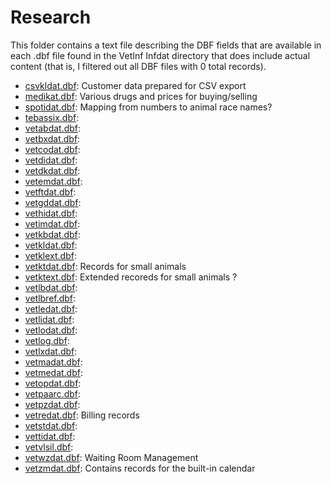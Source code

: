 # Research

This folder contains a text file describing the DBF fields that are available in each .dbf file found in the VetInf Infdat directory that does include actual content (that is, I filtered out all DBF files with 0 total records).

- [csvkldat.dbf](./csvkldat.dbf): Customer data prepared for CSV export
- [medikat.dbf](./medikat.dbf): Various drugs and prices for buying/selling
- [spotidat.dbf](./spotidat.dbf): Mapping from numbers to animal race names?
- [tebassix.dbf](./tebassix.dbf): 
- [vetabdat.dbf](./vetabdat.dbf): 
- [vetbxdat.dbf](./vetbxdat.dbf): 
- [vetcodat.dbf](./vetcodat.dbf): 
- [vetdidat.dbf](./vetdidat.dbf): 
- [vetdkdat.dbf](./vetdkdat.dbf): 
- [vetemdat.dbf](./vetemdat.dbf): 
- [vetftdat.dbf](./vetftdat.dbf): 
- [vetgddat.dbf](./vetgddat.dbf): 
- [vethidat.dbf](./vethidat.dbf): 
- [vetimdat.dbf](./vetimdat.dbf): 
- [vetkbdat.dbf](./vetkbdat.dbf): 
- [vetkldat.dbf](./vetkldat.dbf): 
- [vetklext.dbf](./vetklext.dbf): 
- [vetktdat.dbf](./vetktdat.dbf): Records for small animals
- [vetktext.dbf](./vetktext.dbf): Extended recoreds for small animals ?
- [vetlbdat.dbf](./vetlbdat.dbf): 
- [vetlbref.dbf](./vetlbref.dbf): 
- [vetledat.dbf](./vetledat.dbf): 
- [vetlidat.dbf](./vetlidat.dbf): 
- [vetlodat.dbf](./vetlodat.dbf): 
- [vetlog.dbf](./vetlog.dbf): 
- [vetlxdat.dbf](./vetlxdat.dbf): 
- [vetmadat.dbf](./vetmadat.dbf): 
- [vetmedat.dbf](./vetmedat.dbf): 
- [vetopdat.dbf](./vetopdat.dbf): 
- [vetpaarc.dbf](./vetpaarc.dbf): 
- [vetpzdat.dbf](./vetpzdat.dbf): 
- [vetredat.dbf](./vetredat.dbf): Billing records 
- [vetstdat.dbf](./vetstdat.dbf): 
- [vettidat.dbf](./vettidat.dbf): 
- [vetvlsil.dbf](./vetvlsil.dbf): 
- [vetwzdat.dbf](./vetwzdat.dbf): Waiting Room Management 
- [vetzmdat.dbf](./vetzmdat.dbf): Contains records for the built-in calendar
